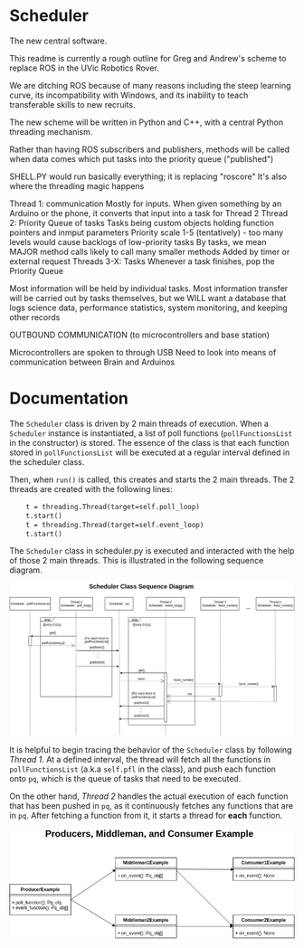 # Scheduler
The new central software.

This readme is currently a rough outline for Greg and Andrew's scheme to replace ROS in the UVic Robotics Rover.

We are ditching ROS because of many reasons including the steep learning curve, its incompatibility with Windows, and its inability to teach transferable skills to new recruits.

The new scheme will be written in Python and C++, with a central Python threading mechanism.

Rather than having ROS subscribers and publishers, methods will be called when data comes which put tasks into the priority queue ("published")

SHELL.PY would run basically everything; it is replacing "roscore"
It's also where the threading magic happens

Thread 1: communication
  Mostly for inputs. When given something by an Arduino or the phone, it converts that input into a task for Thread 2
Thread 2: Priority Queue of tasks
  Tasks being custom objects holding function pointers and inmput parameters
  Priority scale 1-5 (tentatively) - too many levels would cause backlogs of low-priority tasks
	By tasks, we mean MAJOR method calls likely to call many smaller methods
	Added by timer or external request
Threads 3-X: Tasks
	Whenever a task finishes, pop the Priority Queue

Most information will be held by individual tasks. Most information transfer will be carried out by tasks themselves, but we WILL want a database that logs science data, performance statistics, system monitoring, and keeping other records


OUTBOUND COMMUNICATION
(to microcontrollers and base station)

Microcontrollers are spoken to through USB
	Need to look into means of communication between Brain and Arduinos

# Documentation

The `Scheduler` class is driven by 2 main threads of execution. When a `Scheduler` instance is instantiated, a list of poll functions (`pollFunctionsList` in the constructor) is stored. The essence of the class is that each function stored in `pollFunctionsList` will be executed at a regular interval defined in the scheduler class.

 Then, when `run()` is called, this creates and starts the 2 main threads. The 2 threads are created with the following lines:

``` 
	t = threading.Thread(target=self.poll_loop)
	t.start()
	t = threading.Thread(target=self.event_loop)
	t.start()
```

The `Scheduler` class in scheduler.py is executed and interacted with the help of those 2 main threads. This is illustrated in the following sequence diagram.

![Scheduler Sequence Diagram](images/scheduler_sequence_diagram.png)

It is helpful to begin tracing the behavior of the `Scheduler` class by following _Thread 1_. At a defined interval, the thread will fetch all the functions in `pollFunctionsList` (a.k.a `self.pfl` in the class), and push each function onto `pq`, which is the queue of tasks that need to be executed.

On the other hand, _Thread 2_ handles the actual execution of each function that has been pushed in `pq`, as it continuously fetches any functions that are in `pq`. After fetching a function from it, it starts a thread for **each** function.

![Scheduler Example Diagram](images/scheduler_example.png)